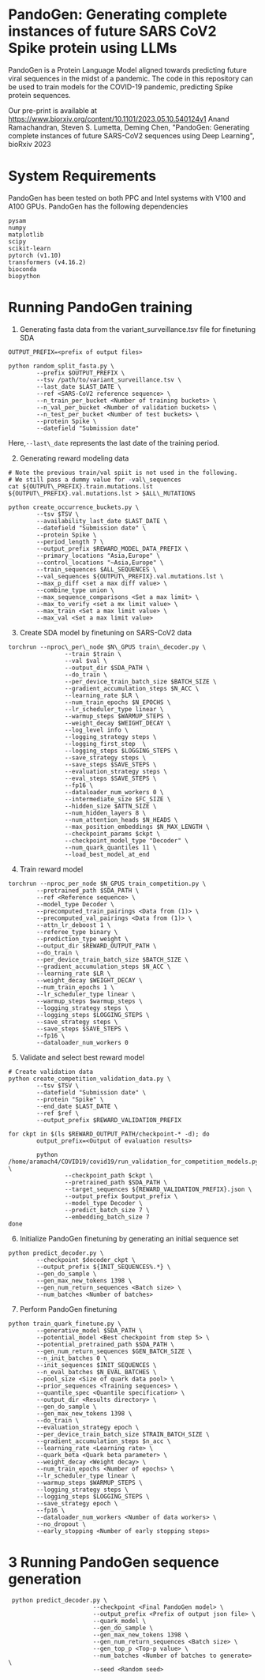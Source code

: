 # PandoGen: Generating complete instances of future SARS CoV2 Spike protein using LLMs

PandoGen is a Protein Language Model aligned towards predicting
future viral sequences in the midst of a pandemic. The code in this repository can be used to
train models for the COVID-19 pandemic, predicting Spike protein sequences.

Our pre-print is available at https://www.biorxiv.org/content/10.1101/2023.05.10.540124v1
Anand Ramachandran, Steven S. Lumetta, Deming Chen, "PandoGen: Generating complete instances of future SARS-CoV2 sequences using Deep Learning", bioRxiv 2023

# System Requirements

PandoGen has been tested on both PPC and Intel systems with V100 and A100 GPUs. PandoGen has the following dependencies

```
pysam
numpy
matplotlib
scipy
scikit-learn
pytorch (v1.10)
transformers (v4.16.2)
bioconda
biopython
```

# Running PandoGen training

1. Generating fasta data from the variant\_surveillance.tsv file for finetuning SDA

```
OUTPUT_PREFIX=<prefix of output files>

python random_split_fasta.py \
        --prefix $OUTPUT_PREFIX \
        --tsv /path/to/variant_surveillance.tsv \
        --last_date $LAST_DATE \
        --ref <SARS-CoV2 reference sequence> \
        --n_train_per_bucket <Number of training buckets> \
        --n_val_per_bucket <Number of validation buckets> \
        --n_test_per_bucket <Number of test buckets> \
        --protein Spike \
        --datefield "Submission date"
```

Here,`--last\_date` represents the last date of the training period.

2. Generating reward modeling data

```
# Note the previous train/val spiit is not used in the following.
# We still pass a dummy value for -val\_sequences
cat ${OUTPUT\_PREFIX}.train.mutations.lst ${OUTPUT\_PREFIX}.val.mutations.lst > $ALL\_MUTATIONS

python create_occurrence_buckets.py \
        --tsv $TSV \
        --availability_last_date $LAST_DATE \
        --datefield "Submission date" \
        --protein Spike \
        --period_length 7 \
        --output_prefix $REWARD_MODEL_DATA_PREFIX \
        --primary_locations "Asia,Europe" \
        --control_locations "~Asia,Europe" \
        --train_sequences $ALL_SEQUENCES \
        --val_sequences ${OUTPUT\_PREFIX}.val.mutations.lst \
        --max_p_diff <set a max diff value> \
        --combine_type union \
        --max_sequence_comparisons <Set a max limit> \
        --max_to_verify <set a mx limit value> \
        --max_train <Set a max limit value> \
        --max_val <Set a max limit value>
```

3. Create SDA model by finetuning on SARS-CoV2 data

```
torchrun --nproc\_per\_node $N\_GPUS train\_decoder.py \
                --train $train \
                --val $val \
                --output_dir $SDA_PATH \
                --do_train \
                --per_device_train_batch_size $BATCH_SIZE \
                --gradient_accumulation_steps $N_ACC \
                --learning_rate $LR \
                --num_train_epochs $N_EPOCHS \
                --lr_scheduler_type linear \
                --warmup_steps $WARMUP_STEPS \
                --weight_decay $WEIGHT_DECAY \
                --log_level info \
                --logging_strategy steps \
                --logging_first_step  \
                --logging_steps $LOGGING_STEPS \
                --save_strategy steps \
                --save_steps $SAVE_STEPS \
                --evaluation_strategy steps \
                --eval_steps $SAVE_STEPS \
                --fp16 \
                --dataloader_num_workers 0 \
                --intermediate_size $FC_SIZE \
                --hidden_size $ATTN_SIZE \
                --num_hidden_layers 8 \
                --num_attention_heads $N_HEADS \
                --max_position_embeddings $N_MAX_LENGTH \
                --checkpoint_params $ckpt \
                --checkpoint_model_type "Decoder" \
                --num_quark_quantiles 11 \
                --load_best_model_at_end
```

4. Train reward model

```
torchrun --nproc_per_node $N_GPUS train_competition.py \
        --pretrained_path $SDA_PATH \
        --ref <Reference sequence> \
        --model_type Decoder \
        --precomputed_train_pairings <Data from (1)> \
        --precomputed_val_pairings <Data from (1)> \
        --attn_lr_deboost 1 \
        --referee_type binary \
        --prediction_type weight \
        --output_dir $REWARD_OUTPUT_PATH \
        --do_train \
        --per_device_train_batch_size $BATCH_SIZE \
        --gradient_accumulation_steps $N_ACC \
        --learning_rate $LR \
        --weight_decay $WEIGHT_DECAY \
        --num_train_epochs 1 \
        --lr_scheduler_type linear \
        --warmup_steps $warmup_steps \
        --logging_strategy steps \
        --logging_steps $LOGGING_STEPS \
        --save_strategy steps \
        --save_steps $SAVE_STEPS \
        --fp16 \
        --dataloader_num_workers 0
```

5. Validate and select best reward model


```
# Create validation data
python create_competition_validation_data.py \
        --tsv $TSV \
        --datefield "Submission date" \
        --protein "Spike" \
        --end_date $LAST_DATE \
        --ref $ref \
        --output_prefix $REWARD_VALIDATION_PREFIX

for ckpt in $(ls $REWARD_OUTPUT_PATH/checkpoint-* -d); do
        output_prefix=<Output of evaluation results>

        python /home/aramach4/COVID19/covid19/run_validation_for_competition_models.py \
                --checkpoint_path $ckpt \
                --pretrained_path $SDA_PATH \
                --target_sequences ${REWARD_VALIDATION_PREFIX}.json \
                --output_prefix $output_prefix \
                --model_type Decoder \
                --predict_batch_size 7 \
                --embedding_batch_size 7
done
```

6. Initialize PandoGen finetuning by generating an initial sequence set

```
python predict_decoder.py \
        --checkpoint $decoder_ckpt \
        --output_prefix ${INIT_SEQUENCES%.*} \
        --gen_do_sample \
        --gen_max_new_tokens 1398 \
        --gen_num_return_sequences <Batch size> \
        --num_batches <Number of batches>
```

7. Perform PandoGen finetuning

```
python train_quark_finetune.py \
        --generative_model $SDA_PATH \
        --potential_model <Best checkpoint from step 5> \
        --potential_pretrained_path $SDA_PATH \
        --gen_num_return_sequences $GEN_BATCH_SIZE \
        --n_init_batches 0 \
        --init_sequences $INIT_SEQUENCES \
        --n_eval_batches $N_EVAL_BATCHES \
        --pool_size <Size of quark data pool> \
        --prior_sequences <Training sequences> \
        --quantile_spec <Quantile specification> \
        --output_dir <Results directory> \
        --gen_do_sample \
        --gen_max_new_tokens 1398 \
        --do_train \
        --evaluation_strategy epoch \
        --per_device_train_batch_size $TRAIN_BATCH_SIZE \
        --gradient_accumulation_steps $n_acc \
        --learning_rate <Learning rate> \
        --quark_beta <Quark beta parameter> \
        --weight_decay <Weight decay> \
        --num_train_epochs <Number of epochs> \
        --lr_scheduler_type linear \
        --warmup_steps $WARMUP_STEPS \
        --logging_strategy steps \
        --logging_steps $LOGGING_STEPS \
        --save_strategy epoch \
        --fp16 \
        --dataloader_num_workers <Number of data workers> \
        --no_dropout \
        --early_stopping <Number of early stopping steps>
```

# 3 Running PandoGen sequence generation

```
 python predict_decoder.py \
                        --checkpoint <Final PandoGen model> \
                        --output_prefix <Prefix of output json file> \
                        --quark_model \
                        --gen_do_sample \
                        --gen_max_new_tokens 1398 \
                        --gen_num_return_sequences <Batch size> \
                        --gen_top_p <Top-p value> \
                        --num_batches <Number of batches to generate> \
                        --seed <Random seed>
```
